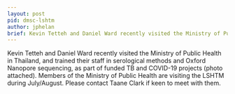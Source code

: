 ```yaml
---
layout: post
pid: dmsc-lshtm
author: jphelan
brief: Kevin Tetteh and Daniel Ward recently visited the Ministry of Public Health in Thailand, and trained their staff in serological methods and Oxford Nanopore sequencing, as part of funded TB and COVID-19 projects (photo attached). Members of the Ministry of Public Health are visiting the LSHTM during July/August. Please contact Taane Clark if keen to meet with them.
---
```

Kevin Tetteh and Daniel Ward recently visited the Ministry of Public Health in Thailand, and trained their staff in serological methods and Oxford Nanopore sequencing, as part of funded TB and COVID-19 projects (photo attached). Members of the Ministry of Public Health are visiting the LSHTM during July/August. Please contact Taane Clark if keen to meet with them.
